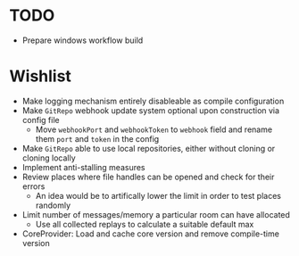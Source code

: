 # TODO
* Prepare windows workflow build

# Wishlist
* Make logging mechanism entirely disableable as compile configuration
* Make `GitRepo` webhook update system optional upon construction via config file
  * Move `webhookPort` and `webhookToken` to `webhook` field and rename them `port` and `token` in the config
* Make `GitRepo` able to use local repositories, either without cloning or cloning locally
* Implement anti-stalling measures
* Review places where file handles can be opened and check for their errors
  * An idea would be to artifically lower the limit in order to test places randomly
* Limit number of messages/memory a particular room can have allocated
  * Use all collected replays to calculate a suitable default max
* CoreProvider: Load and cache core version and remove compile-time version
